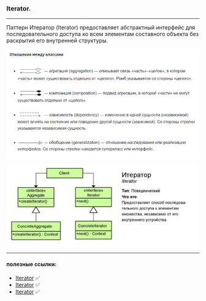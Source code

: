 ### Iterator.
---

Паттерн Итератор (Iterator) предоставляет абстрактный интерфейс для последовательного доступа ко всем элементам составного объекта без раскрытия его внутренней структуры.

![Patterns](https://github.com/georgedem975/georgedem975/blob/master/assets/relationships%20between%20classes.png)

![Iterator](https://github.com/georgedem975/georgedem975/blob/master/assets/iterator.jpg)

---

#### полезные ссылки:
+ [Iterator](https://ru.wikipedia.org/wiki/Итератор_(шаблон_проектирования)) ✅
+ [Iterator](https://habr.com/ru/post/437614/) ✅
+ [Iterator](https://metanit.com/sharp/patterns/3.5.php) ✅